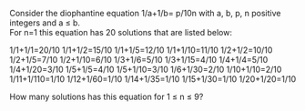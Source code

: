   <p>Consider the diophantine equation 1/a+1/b= p/10n with a, b, p, n positive integers and a &le; b.<br />  For n=1 this equation has 20 solutions that are listed below:</p>    1/1+1/1=20/10  1/1+1/2=15/10  1/1+1/5=12/10  1/1+1/10=11/10  1/2+1/2=10/10    1/2+1/5=7/10  1/2+1/10=6/10  1/3+1/6=5/10  1/3+1/15=4/10  1/4+1/4=5/10    1/4+1/20=3/10  1/5+1/5=4/10  1/5+1/10=3/10  1/6+1/30=2/10  1/10+1/10=2/10    1/11+1/110=1/10  1/12+1/60=1/10  1/14+1/35=1/10  1/15+1/30=1/10  1/20+1/20=1/10    <p>How many solutions has this equation for 1 &le; n &le; 9?</p>  